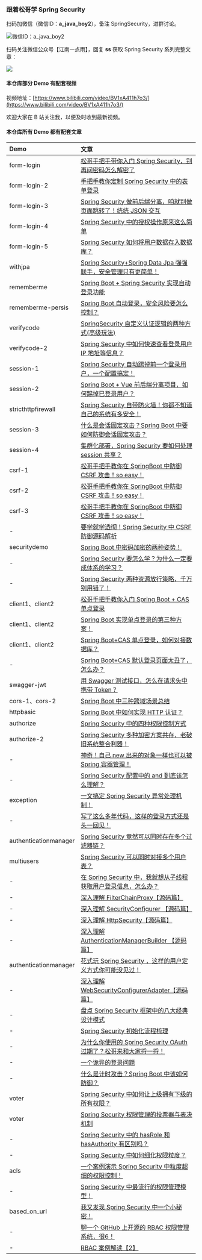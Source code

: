 ### 跟着松哥学 Spring Security

扫码加微信（微信ID：**a_java_boy2**），备注 SpringSecurity，进群讨论。

![微信ID：a_java_boy2](https://user-images.githubusercontent.com/6023444/75459026-ba70d500-59b9-11ea-8cbd-3d5889f356c4.png)

扫码关注微信公众号【江南一点雨】，回复 **ss** 获取 Spring Security 系列完整文章：

![](https://open.weixin.qq.com/qr/code?username=a_javaboy)

#### 本仓库部分 Demo 有配套视频

视频地址：[https://www.bilibili.com/video/BV1xA411h7o3/](https://www.bilibili.com/video/BV1xA411h7o3/)

欢迎大家在 B 站关注我，以便及时收到最新视频。

#### 本仓库所有 Demo 都有配套文章

|Demo|文章|
|:---|:---|
|form-login|[松哥手把手带你入门 Spring Security，别再问密码怎么解密了](https://mp.weixin.qq.com/s/Q0GkUb1Nt6ynV22LFHuQrQ)|
|form-login-2|[手把手教你定制 Spring Security 中的表单登录](https://mp.weixin.qq.com/s/kHJRKwH-WUx-JEeaQMa7jw)|
|form-login-3|[Spring Security 做前后端分离，咱就别做页面跳转了！统统 JSON 交互](https://mp.weixin.qq.com/s/Xzt9ymff0DCbAQbklHOxpQ)|
|form-login-4|[Spring Security 中的授权操作原来这么简单](https://mp.weixin.qq.com/s/BKAYXMaBBs0VrKZtzorn-w)|
|form-login-5|[Spring Security 如何将用户数据存入数据库？](https://mp.weixin.qq.com/s/EurEXmU0M9AKuUs4Jh_V5g)|
|withjpa|[Spring Security+Spring Data Jpa 强强联手，安全管理只有更简单！](https://mp.weixin.qq.com/s/VWJvINbi1DB3fF-Mcx7mGg)|
|rememberme|[Spring Boot + Spring Security 实现自动登录功能](https://mp.weixin.qq.com/s/aSsGNBSWMTsAEXjn9wQnYQ)|
|rememberme-persis|[Spring Boot 自动登录，安全风险要怎么控制？](https://mp.weixin.qq.com/s/T6_PBRzIADE71af3yoKB6g)|
|verifycode|[SpringSecurity 自定义认证逻辑的两种方式(高级玩法)](https://mp.weixin.qq.com/s/LeiwIJVevaU5C1Fn5nNEeg)|
|verifycode-2|[Spring Security 中如何快速查看登录用户 IP 地址等信息？](https://mp.weixin.qq.com/s/pSX9XnPNQPyLWGc6oWR3hA)|
|session-1|[Spring Security 自动踢掉前一个登录用户，一个配置搞定！](https://mp.weixin.qq.com/s/9f2e4Ua2_fxEd-S9Y7DDtA)|
|session-2|[Spring Boot + Vue 前后端分离项目，如何踢掉已登录用户？](https://mp.weixin.qq.com/s/nfqFDaLDH8UJVx7mqqgHmQ)|
|stricthttpfirewall|[Spring Security 自带防火墙！你都不知道自己的系统有多安全！](https://mp.weixin.qq.com/s/Fuu9rKoOvSyuvCKSyh6dUQ)|
|session-3|[什么是会话固定攻击？Spring Boot 中要如何防御会话固定攻击？](https://mp.weixin.qq.com/s/9SaNvVfiivWUIAe6OZgpZQ)|
|session-4|[集群化部署，Spring Security 要如何处理 session 共享？](https://mp.weixin.qq.com/s/EAacxjaNg8BJRkTkGFLLpQ)|
|csrf-1|[松哥手把手教你在 SpringBoot 中防御 CSRF 攻击！so easy！](https://mp.weixin.qq.com/s/TDm8ljxbHpMqteucfmeccA)|
|csrf-2|[松哥手把手教你在 SpringBoot 中防御 CSRF 攻击！so easy！](https://mp.weixin.qq.com/s/TDm8ljxbHpMqteucfmeccA)|
|csrf-3|[松哥手把手教你在 SpringBoot 中防御 CSRF 攻击！so easy！](https://mp.weixin.qq.com/s/TDm8ljxbHpMqteucfmeccA)|
|-|[要学就学透彻！Spring Security 中 CSRF 防御源码解析](https://mp.weixin.qq.com/s/evyI9wo30JI78_ZYGaKFRg)|
|securitydemo|[Spring Boot 中密码加密的两种姿势！](https://mp.weixin.qq.com/s/jBoU5j4YChDVwyX22SbtgA)|
|-|[Spring Security 要怎么学？为什么一定要成体系的学习？](https://mp.weixin.qq.com/s/6YgV5z3Bbd7wKP5TwI1TQg)|
|-|[Spring Security 两种资源放行策略，千万别用错了！](https://mp.weixin.qq.com/s/He_K-a-1JpQHZBPEUo2uZw)|
|client1、client2|[松哥手把手教你入门 Spring Boot + CAS 单点登录](https://mp.weixin.qq.com/s/BzdCr_rgLttRlq_SWQuG0Q)|
|client1、client2|[Spring Boot 实现单点登录的第三种方案！](https://mp.weixin.qq.com/s/YQMHms9BiVaTgYct4wk2cw)|
|client1、client2|[Spring Boot+CAS 单点登录，如何对接数据库？](https://mp.weixin.qq.com/s/dWwscpe9okkJjkGQMWVYvA)|
|-|[Spring Boot+CAS 默认登录页面太丑了，怎么办？](https://mp.weixin.qq.com/s/uWib5RtH1aEC7p5VK4S1Ig)|
|swagger-jwt|[用 Swagger 测试接口，怎么在请求头中携带 Token？](https://mp.weixin.qq.com/s/LvMOKeX09liTvujZi6XO3Q)|
|cors-1、cors-2|[Spring Boot 中三种跨域场景总结](https://mp.weixin.qq.com/s/FaSfN31z4BlxPI2QOa8t1Q)|
|httpbasic|[Spring Boot 中如何实现 HTTP 认证？](https://mp.weixin.qq.com/s/7T5XA1zxQkhMvffMxHKVvQ)|
|authorize|[Spring Security 中的四种权限控制方式](https://mp.weixin.qq.com/s/7cm99q5ZM4qUkekx0Xa0YQ)|
|authorize-2|[Spring Security 多种加密方案共存，老破旧系统整合利器！](https://mp.weixin.qq.com/s/_iau1jsnc50vs794_ib0IA)|
|-|[神奇！自己 new 出来的对象一样也可以被 Spring 容器管理！](https://mp.weixin.qq.com/s/edtYkmgx_SnYoqsy-yFmsQ)|
|-|[Spring Security 配置中的 and 到底该怎么理解？](https://mp.weixin.qq.com/s/42-rjiZShvZXYM_ULQt0YQ)|
|exception|[一文搞定 Spring Security 异常处理机制！](https://mp.weixin.qq.com/s/f1teXTEuDR7S0j_Ml2qL8g)|
|-|[写了这么多年代码，这样的登录方式还是头一回见！](https://mp.weixin.qq.com/s/dm2SmUzb7vQZA3C0NFp86A)|
|authenticationmanager|[Spring Security 竟然可以同时存在多个过滤器链？](https://mp.weixin.qq.com/s/S_maV7OvvfmYUO53AgCu0g)|
|multiusers|[Spring Security 可以同时对接多个用户表？](https://mp.weixin.qq.com/s/sF4vPZQv7rtBYhBhmONJ5w)|
|-|[在 Spring Security 中，我就想从子线程获取用户登录信息，怎么办？](https://mp.weixin.qq.com/s/4dcQ6lohB3sEcnkAXxdZwg)|
|-|[深入理解 FilterChainProxy【源码篇】](https://mp.weixin.qq.com/s/EZsChg5YG0TBadU4q_CAnA)|
|-|[深入理解 SecurityConfigurer 【源码篇】](https://mp.weixin.qq.com/s/PWIM9jgEB-F-m4Ove470wg)|
|-|[深入理解 HttpSecurity【源码篇】](https://mp.weixin.qq.com/s/Kk5c5pK5_LFcCpcnIr2VrA)|
|-|[深入理解 AuthenticationManagerBuilder 【源码篇】](https://mp.weixin.qq.com/s/kB4m0YJas9LHuNT8JH5ZmQ)|
|authenticationmanager|[花式玩 Spring Security ，这样的用户定义方式你可能没见过！](https://mp.weixin.qq.com/s/LBgZu-mBifPG_-azCG7Lcg)|
|-|[深入理解 WebSecurityConfigurerAdapter【源码篇】](https://mp.weixin.qq.com/s/vP-QGm9GNxMInIeGSZvWwQ)|
|-|[盘点 Spring Security 框架中的八大经典设计模式](https://mp.weixin.qq.com/s/d2o9QpK1EfBMRR8zfHhv2g)|
|-|[Spring Security 初始化流程梳理](https://mp.weixin.qq.com/s/D0weIKPto4lcuwl9DQpmvQ)|
|-|[为什么你使用的 Spring Security OAuth 过期了？松哥来和大家捋一捋！](https://mp.weixin.qq.com/s/0WOefpO6-aYSIRNiNnijyg)|
|-|[一个诡异的登录问题](https://mp.weixin.qq.com/s/-kDQbP1htEfn_8n7ZfKqmA)|
|-|[什么是计时攻击？Spring Boot 中该如何防御？](https://mp.weixin.qq.com/s/9yK32E44UnIep-5iX0s2Ow)|
|voter|[Spring Security 中如何让上级拥有下级的所有权限？](https://mp.weixin.qq.com/s/1ZWyD41R827FhghiCHY-Sw)|
|voter|[Spring Security 权限管理的投票器与表决机制](https://mp.weixin.qq.com/s/sU97RQjQq2-XXQt49LkSeQ)|
|-|[Spring Security 中的 hasRole 和 hasAuthority 有区别吗？](https://mp.weixin.qq.com/s/GTNOa2k9_n_H0w24upClRw)|
|-|[Spring Security 中如何细化权限粒度？](https://mp.weixin.qq.com/s/Q9lfrJ3iioUpYEO9elCtsw)|
|acls|[一个案例演示 Spring Security 中粒度超细的权限控制！](https://mp.weixin.qq.com/s/98CIxDVrhAiE14EXvgf7Vw)|
|-|[Spring Security 中最流行的权限管理模型！](https://mp.weixin.qq.com/s/B03cDEE1i3gT0yDhIxGATw)|
|based_on_url|[我又发现 Spring Security 中一个小秘密！](https://mp.weixin.qq.com/s/FzNpjyjbi6bQEEkUDRsnXA)|
|-|[聊一个 GitHub 上开源的 RBAC 权限管理系统，很6！](https://mp.weixin.qq.com/s/K5YDMBREzObp2yrmLtGdjw)|
|-|[RBAC 案例解读【2】](https://mp.weixin.qq.com/s/obLTxCddhJ0kqTqoVN-Axg)|

